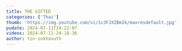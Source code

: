 ```yaml
---
title: THE GIFTED
categories: ['Thai']
thumb: 'https://img.youtube.com/vi/1c3FJXZBmIk/maxresdefault.jpg'
pudate: 2024-07-11T24:22:07
videos: 2024-07-11-24-18-36
author: tin-sokhavuth
---
```


